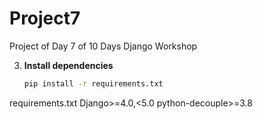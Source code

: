 # Project7
Project of Day 7 of 10 Days Django Workshop

3. **Install dependencies**
   ```bash
   pip install -r requirements.txt

requirements.txt
    Django>=4.0,<5.0
    python-decouple>=3.8
